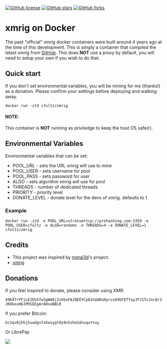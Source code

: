 [![GitHub license](https://img.shields.io/github/license/cfultz/xmrig-docker.svg)](https://github.com/cfultz/xmrig-docker/blob/main/LICENSE)
[![GitHub stars](https://img.shields.io/github/stars/cfultz/xmrig-docker.svg)](https://github.com/cfultz/xmrig-docker/stargazers)
[![GitHub forks](https://img.shields.io/github/forks/cfultz/xmrig-docker.svg)](https://github.com/cfultz/xmrig-docker/network)

# xmrig on Docker

The past "official" xmrig docker containers were built around 4 years ago at the time of this development. This is simply a container that compiled the latest xmrig from [GitHub](https://github.com/xmrig/xmrig). This does **NOT** use a proxy by default, you will need to setup your own if you wish to do that.

## Quick start

If you don't set environmental variables, you will be mining for me (thanks!) as a donation. Please confirm your settings before deploying and walking away.

``docker run -itd cfultz/xmrig``

#### NOTE:
This container is **NOT** running as priviledge to keep the host OS safe(r).

## Environmental Variables

Environmental variables that can be set:

* POOL_URL - sets the URL xmrig will use to mine
* POOL_USER - sets username for pool
* POOL_PASS - sets password for user 
* ALGO - sets algorithm xmrig will use for pool
* THREADS - number of dedicated threads
* PRIORITY - priority level
* DONATE_LEVEL - donate level for the devs of xmrig. defaults to 1 

### Example
``docker run -itd -e POOL_URL=stratum+tcp://prohashing.com:3359 -e POOL_USER=cfultz -e ALGO=randomx -e THREADS=4 -e DONATE_LEVEL=1 cfultz/xmrig``


## Credits

* This project was inspired by [metal3d](https://github.com/metal3d/docker-xmrig)'s project. 
* [xmrig](https://github.com/xmrig/xmrig)

## Donations

If you feel inspired to donate, please consider using XMR:

```49K4TrFFjLE2EU5fw2gWA8j2vhbxFAJQEEYCp63nUARuHyrvz6VbFETfuyJFJ1TsJncQr3JK8kosHbJPRSEEgArAHseBBLR```

If you prefer Bitcoin:

```bc1qv8jhkj5uadgx7a5wsygt0y9v5she2dnuqxttuy```

Or LibrePay

[<img src="https://img.shields.io/liberapay/receives/cfultz.svg?logo=liberapay">](https://liberapay.com/cfultz/)

